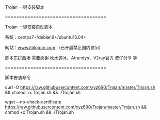 Trojan 一键安装脚本

====================================

Trojan 一键安装自动脚本

系统：centos7+/debian9+/ubuntu16.04+

网站：www.itblogcn.com （已开启禁止国内访问）

脚本东拼西凑 需要感谢 秋水逸冰、Atrandys、V2ray官方 波仔分享 等

====================================

脚本安装命令

curl -O https://raw.githubusercontent.com/xyz690/Trojan/master/Trojan.sh && chmod  +x Trojan.sh && ./Trojan.sh

wget --no-check-certificate https://raw.githubusercontent.com/xyz690/Trojan/master/Trojan.sh && chmod +x Trojan.sh && ./Trojan.sh
